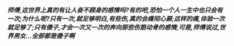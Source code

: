 ***师傅,这世界上真的有让人奋不顾身的感情吗?有的吧,恐怕一个人一生中也只会有一次;为什么呢?只有一次,就足够明白,有些伤,真的会痛彻心扉;这样的痛,体验一次就足够了;只有傻子,才会一次又一次的奔向那些伤筋动骨的感情;可是,师傅说过,世界男女...全部都是傻子啊***